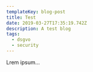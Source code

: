 ```yaml
---
templateKey: blog-post
title: Test
date: 2019-03-27T17:35:19.742Z
description: A test blog
tags:
  - dsgvo
  - security
---
```

Lrem ipsum...
